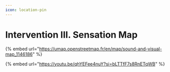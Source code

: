 ```yaml
---
icon: location-pin
---
```


# Intervention III. Sensation Map

{% embed url="https://umap.openstreetmap.fr/en/map/sound-and-visual-map_1146186" %}

{% embed url="https://youtu.be/qhYEFee4nuY?si=bLTTfF7s8RnETqWB" %}

